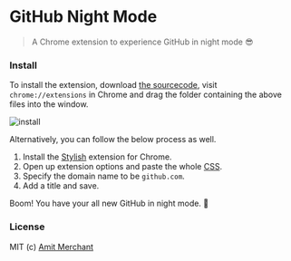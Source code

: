 GitHub Night Mode
=================
> A Chrome extension to experience GitHub in night mode :sunglasses:

### Install

To install the extension, download [the sourcecode](https://github.com/amitmerchant1990/github-night-mode/archive/master.zip), visit `chrome://extensions` in Chrome and drag the folder containing the above files into the window.

![install](https://raw.githubusercontent.com/amitmerchant1990/github-night-mode/master/res/github-night-mode-install.gif)

Alternatively, you can follow the below process as well.

1. Install the [Stylish](https://chrome.google.com/webstore/detail/stylish/fjnbnpbmkenffdnngjfgmeleoegfcffe?hl=en) extension for Chrome.
2. Open up extension options and paste the whole [CSS](https://raw.githubusercontent.com/amitmerchant1990/github-night-mode/master/style.css).
3. Specify the domain name to be `github.com`.
4. Add a title and save.

Boom! You have your all new GitHub in night mode. :tada:

### License

MIT (c) [Amit Merchant](https://www.amitmerchant.com/)
